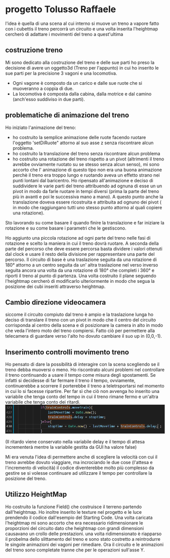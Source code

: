 # progetto Tolusso Raffaele 

l'idea è quella di una scena al cui interno si muove un treno a vapore fatto con i cubettis
il treno percorrà un circuito e una volta inserita l'heightmap cercherò di adattare i movimenti del treno a quest'ultima

## costruzione treno 

Mi sono dedicato alla costruzione del treno e delle sue parti ho preso la decisione di avere un oggetto3d (Treno per l'appunto) in cui ho inserito le sue parti per la precisione 3 vagoni e una locomotiva.

- Ogni vagone è composto da un carico e dalle sue ruote che si muoveranno a coppia di due.
- La locomotiva è composta dalla cabina, dalla motrice e dal camino (anch'esso suddiviso in due parti).

## problematiche di animazione del treno

Ho iniziato l'animazione del treno:

- ho costruito la semplice animazione delle ruote facendo ruotare l'oggetto 'setDiRuote" attorno al suo asse z senza riscontrare alcun problema.
- ho costruito la translazione del treno senza riscontrare alcun problema
- ho costruito una rotazione del treno rispetto a un pivot (altrimenti il treno avrebbe ovviamente ruotato su se stesso senza alcun senso), mi sono accorto che l' animazione di questo tipo non era una buona animazione perchè il treno era troppo lungo e ruotando aveva un effetto strano nei punti lontani dal baricentro.
Ho ripensato all'animazione e deciso di suddividere le varie parti del treno attribuendo ad ognuna di esse un un pivot in modo da farle ruotare in tempi diversi (prima la parte del treno più in avanti e poi le successiva mano a mano). A questo punto anche la translazione doveva essere ricostruita e attribuita ad ognuno dei pivot ( in modo che raggiungano tutti uno stesso punto attorno al quali copiere una rotazione). 

Sto lavorando su come basare il quando finire la translazione e far iniziare la rotazione e su come basare i parametri che le gestiscono.

Ho aggiunto una piccola rotazione ad ogni parte del treno nelle fasi di rotazione e scelto la maniera in cui il treno dovrà ruotare. A seconda della parte del percorso che deve essere percorsa basta dividere i valori ottenuti dal clock e usare il resto della divisione per rappresentare una parte del percorso. Il circuito di base è una traslazione seguita da una rotazione di 180° attorno a un centro seguita da un' altra traslazione nel verso inverso seguita ancora una volta da una rotazione di 180° che completi i 360° e riporti il treno al punto di partenza. Una volta costruito il plane seguendo l'heightmap cercherò di modificarlo ulteriormente in modo che segua la posizione dei cubi inseriti attraverso heightmap.

## Cambio direzione videocamera

siccome il circuito compiuto dal treno è ampio e la traslazione lunga ho deciso di translare il treno con un pivot in modo che il centro del circuito corrisponda al centro della scena e di posizionare la camera in alto in modo che veda l'intero moto del treno compiersi. Fatto ciò per permettere alla telecamera di guardare verso l'alto ho dovuto cambiare il suo up in (0,0,-1).

## Inserimento controlli movimento treno

Ho pensato di dare la possibilità di interagire con la scena scegliendo se il treno debba muoversi o meno. Ho riscontrato alcuni problemi nel controllare il treno continuando a usare il tempo come misura degli spostamenti. Se infatti si decidesse di far fermare il treno il tempo, ovviamente, continuerebbe a scorrere il porterebbe il treno a teletrsportarsi nel momento in cui lo si facesse ripartire. Per far sì che ciò non avvenga ho inserito una variabile che tenga conto del tempo in cui il treno rimane fermo e un'altra variabile che tenga conto dei ritardi.
![il codice che gestiscei tempi di fermata è:](textures/codiceTempi.png)

(Il ritardo viene conservato nella variabile delay e il tempo di attesa incrementerà mentre la variabile gestita da GUI ha valore false)

Mi era venuta l'idea di permettere anche di scegliere la velocità con cui il treno avrebbe dovuto viaggiare, ma incrociando le due cose (l'attesa e l'incremento di velocità) il codice diventerebbe molto più complesso da gestire se si volesse continuare ad utilizzare il tempo per controllare la posizione del treno.

## Utilizzo HeightMap

Ho costruito la funzione Field() che costruisce il terreno partendo dall'heightmap. Ho inoltre inserito le texture nel progetto e le luce prendendo il codice dall'esempio del Starting Code. Una volta caricata l'heightmap mi sono accorto che era necessario ridimensionare le proporzioni del circuito dato che heightmap con grandi dimensioni causavano un crollo delle prestazioni. una volta ridimensionato è riapparso il probelma dello slittamento del treno e sono stato costretto a reintrodurre le singole animazioni dei vagoni per rimediare. Ora il circuito e le animazioni del treno sono completate tranne che per le operazioni sull'asse Y.
